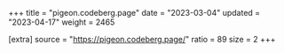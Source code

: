 +++
title = "pigeon.codeberg.page"
date = "2023-03-04"
updated = "2023-04-17"
weight = 2465

[extra]
source = "https://pigeon.codeberg.page/"
ratio = 89
size = 2
+++
